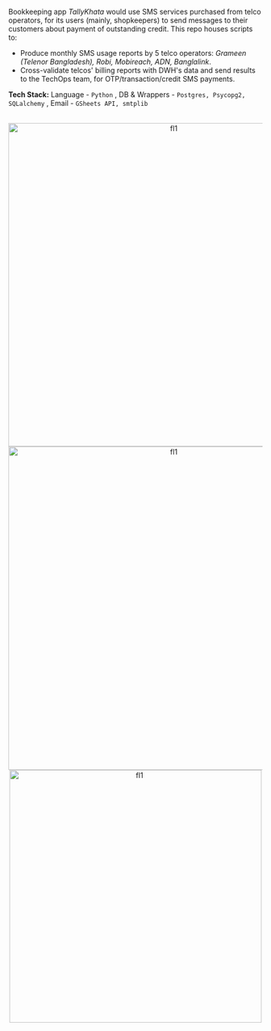 Bookkeeping app *TallyKhata* would use SMS services purchased from telco operators, for its users (mainly, shopkeepers) to send messages to their customers about payment of outstanding credit. This repo houses scripts to:
- Produce monthly SMS usage reports by 5 telco operators: *Grameen (Telenor Bangladesh), Robi, Mobireach, ADN, Banglalink*.
- Cross-validate telcos' billing reports with DWH's data and send results to the TechOps team, for OTP/transaction/credit SMS payments.

**Tech Stack:** Language - `Python` , DB & Wrappers - `Postgres, Psycopg2, SQLalchemy` , Email - `GSheets API, smtplib`<br><br>

<p align="center">
<img width="640" alt="fl1" src="https://github.com/shithi30/shithi30/assets/43873081/a27dca70-fbbf-400e-96b6-be9827e4d906">
<img width="640" alt="fl1" src="https://github.com/shithi30/shithi30/assets/43873081/87b8ed07-aeef-4da4-b97a-45c76ffdae80"><br>
<img width="500" alt="fl1" src="https://github.com/shithi30/shithi30/assets/43873081/436c12e3-658d-499a-be73-7a3d937bcda5"><br>
</p>



